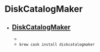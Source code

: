 # DiskCatalogMaker
- [DiskCatalogMaker](https://diskcatalogmaker.com/)
  - 
  - 
  - `brew cask install diskcatalogmaker`
